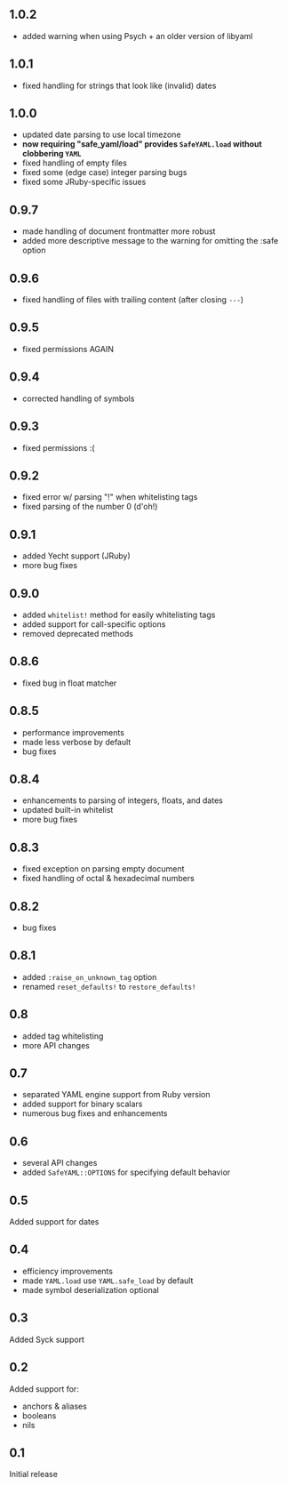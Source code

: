 1.0.2
-----

- added warning when using Psych + an older version of libyaml

1.0.1
-----

- fixed handling for strings that look like (invalid) dates

1.0.0
-----

- updated date parsing to use local timezone
- **now requiring "safe_yaml/load" provides `SafeYAML.load` without clobbering `YAML`**
- fixed handling of empty files
- fixed some (edge case) integer parsing bugs
- fixed some JRuby-specific issues

0.9.7
-----

- made handling of document frontmatter more robust
- added more descriptive message to the warning for omitting the :safe option

0.9.6
-----

- fixed handling of files with trailing content (after closing `---`)

0.9.5
-----

- fixed permissions AGAIN

0.9.4
-----

- corrected handling of symbols

0.9.3
-----

- fixed permissions :(

0.9.2
-----

- fixed error w/ parsing "!" when whitelisting tags
- fixed parsing of the number 0 (d'oh!)

0.9.1
-----

- added Yecht support (JRuby)
- more bug fixes

0.9.0
-----

- added `whitelist!` method for easily whitelisting tags
- added support for call-specific options
- removed deprecated methods

0.8.6
-----

- fixed bug in float matcher

0.8.5
-----

- performance improvements
- made less verbose by default
- bug fixes

0.8.4
-----

- enhancements to parsing of integers, floats, and dates
- updated built-in whitelist
- more bug fixes

0.8.3
-----

- fixed exception on parsing empty document
- fixed handling of octal & hexadecimal numbers

0.8.2
-----

- bug fixes

0.8.1
-----

- added `:raise_on_unknown_tag` option
- renamed `reset_defaults!` to `restore_defaults!`

0.8
---

- added tag whitelisting
- more API changes

0.7
---

- separated YAML engine support from Ruby version
- added support for binary scalars
- numerous bug fixes and enhancements

0.6
---

- several API changes
- added `SafeYAML::OPTIONS` for specifying default behavior

0.5
---

Added support for dates

0.4
---

- efficiency improvements
- made `YAML.load` use `YAML.safe_load` by default
- made symbol deserialization optional

0.3
---

Added Syck support

0.2
---

Added support for:

- anchors & aliases
- booleans
- nils

0.1
---

Initial release